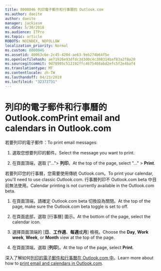 ```yaml
---
title: 8000046 列印電子郵件和行事曆的 Outlook.com
ms.author: daeite
author: daeite
manager: jackiesm
ms.date: 5/30/2018
ms.audience: ITPro
ms.topic: article
ROBOTS: NOINDEX, NOFOLLOW
localization_priority: Normal
ms.custom: 8000046
ms.assetid: 40063c6e-2c45-420d-ae63-9eb274b64f5e
ms.openlocfilehash: ae71926e93dfdc3d3d0c4c308314baf83a2f8a20
ms.sourcegitcommit: 9d78905c512192ffc4675468abd2efc5f2e4baf4
ms.translationtype: MT
ms.contentlocale: zh-TW
ms.lasthandoff: 04/23/2019
ms.locfileid: "32372731"
---
```

# <a name="print-email-and-calendars-in-outlookcom"></a><span data-ttu-id="3c7a3-102">列印的電子郵件和行事曆的 Outlook.com</span><span class="sxs-lookup"><span data-stu-id="3c7a3-102">Print email and calendars in Outlook.com</span></span>

<span data-ttu-id="3c7a3-103">若要列印的電子郵件：</span><span class="sxs-lookup"><span data-stu-id="3c7a3-103">To print email messages:</span></span>
  
1. <span data-ttu-id="3c7a3-104">選取您想要列印的郵件。</span><span class="sxs-lookup"><span data-stu-id="3c7a3-104">Select the message you want to print.</span></span>
    
2. <span data-ttu-id="3c7a3-105">在頁面頂端，選取 ["..."\> **列印**。</span><span class="sxs-lookup"><span data-stu-id="3c7a3-105">At the top of the page, select "..." \> **Print**.</span></span> 
    
<span data-ttu-id="3c7a3-106">若要列印您的行事曆，您需要使用傳統 Outlook.com。</span><span class="sxs-lookup"><span data-stu-id="3c7a3-106">To print your calendar, you'll need to use classic Outlook.com.</span></span> <span data-ttu-id="3c7a3-107">行事曆列印不 Outlook.com beta 中目前無法使用。</span><span class="sxs-lookup"><span data-stu-id="3c7a3-107">Calendar printing is not currently available in the Outlook.com beta.</span></span>
  
1. <span data-ttu-id="3c7a3-108">在頁面頂端，請確定 Outlook.com beta 切換設為關閉。</span><span class="sxs-lookup"><span data-stu-id="3c7a3-108">At the top of the page, make sure the Outlook.com beta toggle is set to off.</span></span>
    
2. <span data-ttu-id="3c7a3-109">在頁面底部，選取 [行事曆] 圖示。</span><span class="sxs-lookup"><span data-stu-id="3c7a3-109">At the bottom of the page, select the calendar icon.</span></span>
    
3. <span data-ttu-id="3c7a3-110">選擇頁面頂端的 [**日**、**工作週**、**每週**或**月**] 檢視。</span><span class="sxs-lookup"><span data-stu-id="3c7a3-110">Choose the **Day**, **Work week**, **Week**, or **Month** view at the top of the page.</span></span> 
    
4. <span data-ttu-id="3c7a3-111">在頁面頂端，選取 [**列印**]。</span><span class="sxs-lookup"><span data-stu-id="3c7a3-111">At the top of the page, select **Print**.</span></span> 
    
<span data-ttu-id="3c7a3-112">深入了解如何[列印的電子郵件和行事曆在 Outlook.com 中](https://go.microsoft.com/fwlink/p/?linkid=2001208&amp;clcid=0x409)。</span><span class="sxs-lookup"><span data-stu-id="3c7a3-112">Learn more about how to [print email and calendars in Outlook.com](https://go.microsoft.com/fwlink/p/?linkid=2001208&amp;clcid=0x409).</span></span>
  

